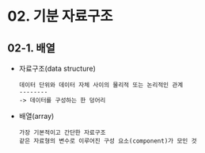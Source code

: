 # 02. 기분 자료구조
## 02-1. 배열

* 자료구조(data structure)
      
      데이터 단위와 데이터 자체 사이의 물리적 또는 논리적인 관계
      --------
      -> 데이터를 구성하는 한 덩어리

* 배열(array)

      가장 기본적이고 간단한 자료구조
      같은 자료형의 변수로 이루어진 구성 요소(component)가 모인 것
      
